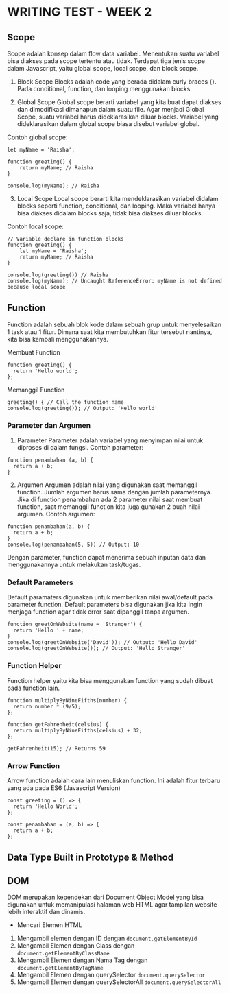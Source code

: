 # WRITING TEST - WEEK 2
## Scope
Scope adalah konsep dalam flow data variabel. Menentukan suatu variabel bisa diakses pada scope tertentu atau tidak. Terdapat tiga jenis scope dalam Javascript, yaitu global scope, local scope, dan block scope.
1. Block Scope
Blocks adalah code yang berada didalam curly braces {}. Pada conditional, function, dan looping menggunakan blocks.

2. Global Scope
Global scope berarti variabel yang kita buat dapat diakses dan dimodifikasi dimanapun dalam suatu file. Agar menjadi Global Scope, suatu variabel harus dideklarasikan diluar blocks. Variabel yang dideklarasikan dalam global scope biasa disebut variabel global.

Contoh global scope:
```
let myName = 'Raisha';

function greeting() {
    return myName; // Raisha
}

console.log(myName); // Raisha
```

3. Local Scope
Local scope berarti kita mendeklarasikan variabel didalam blocks seperti function, conditional, dan looping. Maka variabel hanya bisa diakses didalam blocks saja, tidak bisa diakses diluar blocks.

Contoh local scope:
```
// Variable declare in function blocks
function greeting() {
    let myName = 'Raisha';
    return myName; // Raisha
}

console.log(greeting()) // Raisha
console.log(myName); // Uncaught ReferenceError: myName is not defined because local scope
```

## Function
Function adalah sebuah blok kode dalam sebuah grup untuk menyelesaikan 1 task atau 1 fitur. Dimana saat kita membutuhkan fitur tersebut nantinya, kita bisa kembali menggunakannya.

Membuat Function
```
function greeting() {
  return 'Hello world';
};
```
Memanggil Function
```
greeting() { // Call the function name
console.log(greeting()); // Output: 'Hello world'
```

### Parameter dan Argumen
1. Parameter
Parameter adalah variabel yang menyimpan nilai untuk diproses di dalam fungsi.
Contoh parameter:
```
function penambahan (a, b) {
  return a + b;
}
```
2. Argumen
Argumen adalah nilai yang digunakan saat memanggil function. Jumlah argumen harus sama dengan jumlah parameternya. Jika di function penambahan ada 2 parameter nilai saat membuat function, saat memanggil function kita juga gunakan 2 buah nilai argumen.
Contoh argumen:
```
function penambahan(a, b) {
  return a + b;
}
console.log(penambahan(5, 5)) // Output: 10
```

Dengan parameter, function dapat menerima sebuah inputan data dan menggunakannya untuk melakukan task/tugas.

### Default Parameters
Default paramaters digunakan untuk memberikan nilai awal/default pada parameter function. Default parameters bisa digunakan jika kita ingin menjaga function agar tidak error saat dipanggil tanpa argumen.
```
function greetOnWebsite(name = 'Stranger') {
  return 'Hello ' + name;
}
console.log(greetOnWebsite('David')); // Output: 'Hello David'
console.log(greetOnWebsite()); // Output: 'Hello Stranger'
```

### Function Helper
Function helper yaitu kita bisa menggunakan function yang sudah dibuat pada function lain.
```
function multiplyByNineFifths(number) {
  return number * (9/5);
};

function getFahrenheit(celsius) {
  return multiplyByNineFifths(celsius) + 32;
};

getFahrenheit(15); // Returns 59
```

### Arrow Function
Arrow function adalah cara lain menuliskan function. Ini adalah fitur terbaru yang ada pada ES6 (Javascript Version)
```
const greeting = () => {
  return 'Hello World';
};

const penambahan = (a, b) => {
  return a + b;
};
```

## Data Type Built in Prototype & Method

## DOM
DOM merupakan kependekan dari Document Object Model yang bisa digunakan untuk memanipulasi halaman web HTML agar tampilan website lebih interaktif dan dinamis.

* Mencari Elemen HTML
1. Mengambil elemen dengan ID dengan ``` document.getElementById ```
2. Mengambil Elemen dengan Class dengan ``` document.getElementByClassName ```
3. Mengambil Elemen dengan Nama Tag dengan ``` document.getElementByTagName ```
4. Mengambil Elemen dengan querySelector ``` document.querySelector ```
5. Mengambil Elemen dengan querySelectorAll ``` document.querySelectorAll ```